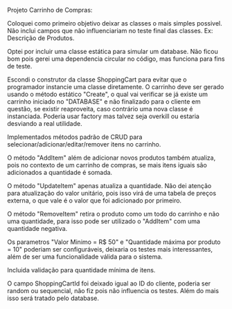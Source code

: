 Projeto Carrinho de Compras:

Coloquei como primeiro objetivo deixar as classes o mais simples possivel. Não inclui campos que não influenciariam no
teste final das classes. Ex: Descrição de Produtos.

Optei por incluir uma classe estática para simular um database. Não ficou bom pois gerei uma dependencia circular no código, mas funciona para fins de teste.

Escondi o construtor da classe ShoppingCart para evitar que o programador instancie uma classe diretamente. O carrinho deve ser
gerado usando o método estático "Create", o qual vai verificar se já existe um carrinho iniciado no "DATABASE" e não finalizado para o cliente 
em questão, se existir reaproveita, caso contrário uma nova classe é instanciada. Poderia usar factory mas talvez seja overkill ou estaria desviando a real utilidade.

Implementados métodos padrão de CRUD para selecionar/adicionar/editar/remover itens no carrinho.

O método "AddItem" além de adicionar novos produtos também atualiza, pois no contexto de um carrinho de compras, se mais itens iguais são adicionados a quantidade é somada.

O método "UpdateItem" apenas atualiza a quantidade. Não dei atenção para atualização do valor unitário, pois isso virá de uma tabela de preços externa, o que vale é o valor que foi adicionado por primeiro.

O método "RemoveItem" retira o produto como um todo do carrinho e não uma quantidade, para isso pode ser utilizado o "AddItem" com uma quantidade negativa.

Os parametros "Valor Minimo = R$ 50" e "Quantidade máxima por produto = 10" poderiam ser configuráveis, deixaria os testes mais interessantes, além de ser uma funcionalidade válida para o sistema.

Incluida validação para quantidade mínima de itens.

O campo ShoppingCartId foi deixado igual ao ID do cliente, poderia ser random ou sequencial, não fiz pois não influencia os testes. 
Além do mais isso será tratado pelo database.
